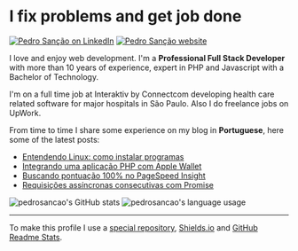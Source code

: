# I fix problems and get job done

[![Pedro Sanção on LinkedIn][badge-linkedin]](https://www.linkedin.com/in/pedrosancao/)
[![Pedro Sanção website][badge-site]](https://sancao.com.br/en/)

I love and enjoy web development. I'm a **Professional Full Stack Developer** with more
than 10 years of experience, expert in PHP and Javascript with a Bachelor of Technology.

I'm on a full time job at Interaktiv by Connectcom developing health care related
software for major hospitals in São Paulo. Also I do freelance jobs on UpWork.

From time to time I share some experience on my blog in **Portuguese**, here some of the latest posts:

- [Entendendo Linux: como instalar programas](https://sancao.wordpress.com/2020/11/07/entendendo-linux-como-instalar-programas/)
- [Integrando uma aplicação PHP com Apple Wallet](https://sancao.wordpress.com/2020/10/18/integrando-aplicacao-php-com-apple-wallet/)
- [Buscando pontuação 100% no PageSpeed Insight](https://sancao.wordpress.com/2020/06/06/buscando-pontuacao-100-no-pagespeed-insight/)
- [Requisições assíncronas consecutivas com Promise](https://sancao.wordpress.com/2020/04/19/requisicoes-assincronas-consecutivas-com-promise/)

![pedrosancao's GitHub stats][my-stats]
![pedrosancao's language usage][my-lang-usage]

---

To make this profile I use a [special repository][github-profile], [Shields.io][shields] and [GitHub Readme Stats][readme-status].

[badge-linkedin]: https://img.shields.io/badge/LinkedIn-pedrosancao-blue?style=plastic&logo=Linkedin&logoColor=white
[badge-site]: https://img.shields.io/badge/visit-sancao.com.br-008080?style=plastic&logo=html5&logoColor=white
[my-stats]: https://github-readme-stats.vercel.app/api?username=pedrosancao&show_icons=true&hide=issues
[my-lang-usage]: https://github-readme-stats.vercel.app/api/top-langs/?username=pedrosancao&layout=compact
[github-profile]: https://docs.github.com/en/free-pro-team@latest/github/setting-up-and-managing-your-github-profile/about-your-profile
[readme-status]: https://github.com/anuraghazra/github-readme-stats
[shields]: https://shields.io/
